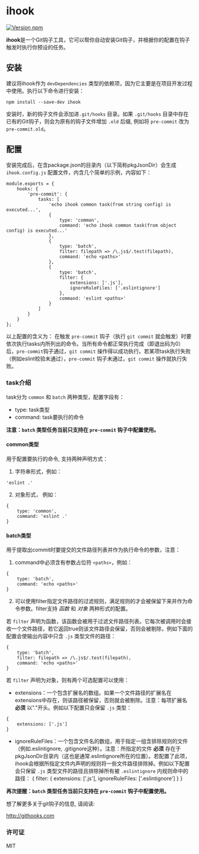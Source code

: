 # ihook

[![Version npm][version]](http://browsenpm.org/package/ihook)

[version]: https://img.shields.io/npm/v/ihook.svg?style=flat-square

**ihook**是一个Git钩子工具，它可以帮你自动安装Git钩子，并根据你的配置在钩子触发时执行你预设的任务。

## 安装

建议将ihook作为 `devDependencies` 类型的依赖项，因为它主要是在项目开发过程中使用。执行以下命令进行安装：

```
npm install --save-dev ihook
```

安装时，新的钩子文件会添加进`.git/hooks` 目录。如果 `.git/hooks` 目录中存在已有的Git钩子，则会为原有的钩子文件增加 `.old` 后缀, 例如将 `pre-commit` 改为 `pre-commit.old`。

## 配置

安装完成后，在含package.json的目录内（以下简称pkgJsonDir）会生成 `ihook.config.js` 配置文件，内含几个简单的示例，内容如下：

```
module.exports = {
    hooks: {
        'pre-commit': {
            tasks: [
                'echo ihook common task(from string config) is executed...',
                {
                    type: 'common',
                    command: 'echo ihook common task(from object config) is executed...'
                },
                {
                    type: 'batch',
                    filter: filepath => /\.js$/.test(filepath),
                    command: 'echo <paths>'
                },
                {
                    type: 'batch',
                    filter: {
                        extensions: ['.js'],
                        ignoreRuleFiles: ['.eslintignore']
                    },
                    command: 'eslint <paths>'
                }
            ]
        }
    }
};
```

以上配置的含义为：
在触发 `pre-commit` 钩子（执行 `git commit` 就会触发）时要依次执行tasks内所列出的命令。当所有命令都正常执行完成（即退出码为0）后，`pre-commit`钩子通过，`git commit` 操作得以成功执行。若某项task执行失败（例如eslint校验未通过），`pre-commit` 钩子未通过，`git commit` 操作就执行失败。

### task介绍

task分为 `common` 和 `batch` 两种类型，配置字段有：
* type: task类型
* command: task要执行的命令

**注意：`batch` 类型任务当前只支持在 `pre-commit` 钩子中配置使用。**

#### common类型

用于配置要执行的命令, 支持两种声明方式：

1. 字符串形式，例如：

```
'eslint .'
```

2. 对象形式， 例如：
```
{
    type: 'common',
    command: 'eslint .'
}
```

#### batch类型

用于提取出commit时要提交的文件路径列表并作为执行命令的参数，注意：

1. command中必须含有参数占位符 `<paths>`，例如：

```
{
    type: 'batch',
    command: 'echo <paths>'
}
```

2. 可以使用filter指定文件路径的过滤规则，满足规则的才会被保留下来并作为命令参数。filter支持 *函数* 和 *对象* 两种形式的配置。

若 `filter` 声明为函数，该函数会被用于过滤文件路径列表。它每次被调用时会接收一个文件路径，若它返回true则该文件路径会保留，否则会被剔除，例如下面的配置会使输出内容中只含 `.js` 类型文件的路径：
```
{
    type: 'batch',
    filter: filepath => /\.js$/.test(filepath),
    command: 'echo <paths>'
}
```

若 `filter` 声明为对象，则有两个可选配置可以使用：
* extensions：一个包含扩展名的数组。如果一个文件路径的扩展名在extensions中存在，则该路径被保留，否则就会被剔除。注意：每项扩展名 **必须** 以"."开头。例如以下配置只会保留 `.js` 类型：
```
{
    extensions: ['.js']
}
```
* ignoreRuleFiles：一个包含文件名的数组，用于指定一组含排除规则的文件（例如.eslintignore, .gitignore这种）。注意：所指定的文件 **必须** 存在于pkgJsonDir目录内（这也是通常.eslintignore所在的位置）。若配置了此项，ihook会根据所指定文件内声明的规则将一些文件路径排除掉。例如以下配置会只保留 `.js` 类型文件的路径且排除掉所有被 `.eslintignore` 内规则命中的路径：
{
    filter: {
        extensions: ['.js'],
        ignoreRuleFiles: ['.eslintignore']
    }
}

**再次提醒：`batch` 类型任务当前只支持在 `pre-commit` 钩子中配置使用。**


想了解更多关于git钩子的信息, 请阅读:

http://githooks.com

### 许可证

MIT